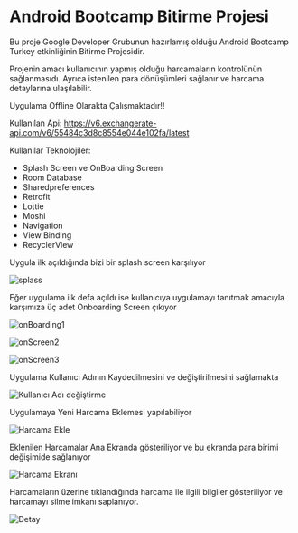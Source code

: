 
# Android Bootcamp Bitirme Projesi
Bu proje Google Developer Grubunun hazırlamış olduğu Android Bootcamp Turkey etkinliğinin Bitirme Projesidir.

Projenin amacı kullanıcının yapmış olduğu harcamaların kontrolünün sağlanmasıdı. Ayrıca istenilen para dönüşümleri sağlanır ve  harcama detaylarına ulaşılabilir.

Uygulama Offline Olarakta Çalışmaktadır!!

Kullanılan Api: https://v6.exchangerate-api.com/v6/55484c3d8c8554e044e102fa/latest
  
Kullanılar Teknolojiler:

+  Splash Screen ve OnBoarding Screen
+  Room Database
+  Sharedpreferences
+  Retrofit
+  Lottie
+  Moshi
+  Navigation
+  View Binding
+  RecyclerView

Uygula ilk açıldığında bizi bir splash screen karşılıyor

![splass](https://user-images.githubusercontent.com/72108390/116887039-7e2aab80-ac32-11eb-87b1-2d59c85adaab.PNG)

Eğer uygulama ilk defa açıldı ise kullanıcıya uygulamayı tanıtmak amacıyla karşımıza üç adet Onboarding Screen çıkıyor

![onBoarding1](https://user-images.githubusercontent.com/72108390/116887646-348e9080-ac33-11eb-8beb-41fa1cf9d5fe.PNG)

![onScreen2](https://user-images.githubusercontent.com/72108390/116887695-4112e900-ac33-11eb-9a92-3db5cb00fa48.PNG)

![onScreen3](https://user-images.githubusercontent.com/72108390/116887774-57b94000-ac33-11eb-9e0b-ca605a82ffa2.PNG)

Uygulama Kullanıcı Adının Kaydedilmesini ve değiştirilmesini sağlamakta

![Kullanıcı Adı değiştirme](https://user-images.githubusercontent.com/72108390/116887886-7c151c80-ac33-11eb-8caf-911808bccf23.PNG)

Uygulamaya Yeni Harcama Eklemesi yapılabiliyor

![Harcama Ekle](https://user-images.githubusercontent.com/72108390/116888048-b088d880-ac33-11eb-83d4-275c0660b23c.PNG)

Eklenilen Harcamalar Ana Ekranda gösteriliyor ve bu ekranda para birimi değişimide sağlanıyor

![Harcama Ekranı](https://user-images.githubusercontent.com/72108390/116888196-d615e200-ac33-11eb-9aae-fa6a6a63d3e1.PNG)

Harcamaların üzerine tıklandığında harcama ile ilgili bilgiler gösteriliyor ve harcamayı silme imkanı saplanıyor.

![Detay](https://user-images.githubusercontent.com/72108390/116888307-f8a7fb00-ac33-11eb-9f24-ec319c0de738.PNG)




  
